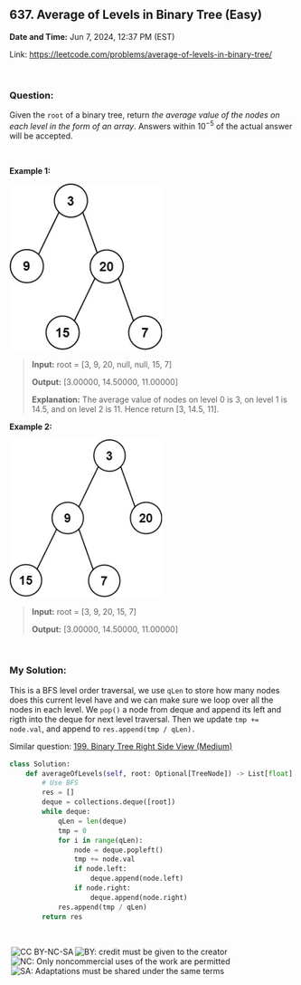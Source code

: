 ## 637. Average of Levels in Binary Tree (Easy)
**Date and Time:** Jun 7, 2024, 12:37 PM (EST)

Link: https://leetcode.com/problems/average-of-levels-in-binary-tree/

<br>

### Question:
Given the `root` of a binary tree, return _the average value of the nodes on each level in the form of an array_. Answers within $10^{-5}$ of the actual answer will be accepted.

<br>

**Example 1:**

<img src="../images/637_1.jpg" alt="drawing" width="270"/>

> **Input:** root = [3, 9, 20, null, null, 15, 7]
> 
> **Output:** [3.00000, 14.50000, 11.00000]
>
> **Explanation:**
> The average value of nodes on level 0 is 3, on level 1 is 14.5, and on level 2 is 11.
Hence return [3, 14.5, 11].

**Example 2:**

<img src="../images/637_2.jpg" alt="drawing" width="270"/>

> **Input:** root = [3, 9, 20, 15, 7]
> 
> **Output:** [3.00000, 14.50000, 11.00000]

<br>

### My Solution:
This is a BFS level order traversal, we use `qLen` to store how many nodes does this current level have and we can make sure we loop over all the nodes in each level. We `pop()` a node from deque and append its left and rigth into the deque for next level traversal. Then we update `tmp += node.val`, and append to `res.append(tmp / qLen).`

Similar question: [199. Binary Tree Right Side View (Medium)](https://github.com/JC01111/Leetcode_I_Solved/blob/8a25d69afff199d639a4234a512548f97de79dac/199.Binary_Tree_Right_Side_View%20(Medium).md)

```python
class Solution:
    def averageOfLevels(self, root: Optional[TreeNode]) -> List[float]:
        # Use BFS
        res = []
        deque = collections.deque([root])
        while deque:
            qLen = len(deque)
            tmp = 0
            for i in range(qLen):
                node = deque.popleft()
                tmp += node.val
                if node.left:
                    deque.append(node.left)
                if node.right:
                    deque.append(node.right)
            res.append(tmp / qLen)
        return res
```

<br>

<img style="height:22px!important;margin-left:3px;vertical-align:text-bottom;" src="https://mirrors.creativecommons.org/presskit/icons/cc.svg?ref=chooser-v1" alt="CC BY-NC-SA" title="CC BY-NC-SA"><img style="height:22px!important;margin-left:3px;vertical-align:text-bottom;" src="https://mirrors.creativecommons.org/presskit/icons/by.svg?ref=chooser-v1" alt="BY: credit must be given to the creator" title="BY: credit must be given to the creator"><img style="height:22px!important;margin-left:3px;vertical-align:text-bottom;" src="https://mirrors.creativecommons.org/presskit/icons/nc.svg?ref=chooser-v1" alt="NC: Only noncommercial uses of the work are permitted" title="NC: Only noncommercial uses of the work are permitted"><img style="height:22px!important;margin-left:3px;vertical-align:text-bottom;" src="https://mirrors.creativecommons.org/presskit/icons/sa.svg?ref=chooser-v1" alt="SA: Adaptations must be shared under the same terms" title="SA: Adaptations must be shared under the same terms">